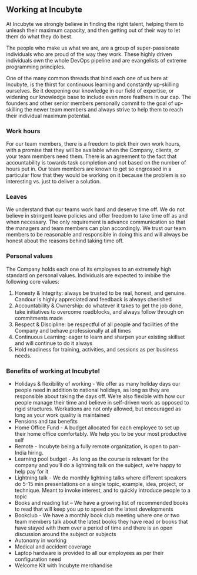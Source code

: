 ## Working at Incubyte

At Incubyte we strongly believe in finding the right talent, helping them to unleash their maximum capacity, and then getting out of their way to let them do what they do best.

The people who make us what we are, are a group of super-passionate individuals who are proud of the way they work. These highly driven individuals own the whole DevOps pipeline and are evangelists of extreme programming principles.

One of the many common threads that bind each one of us here at Incubyte, is the thirst for continuous learning and constantly up-skilling ourselves. Be it deepening our knowledge in our field of expertise, or widening our knowledge base to include even more feathers in our cap. The founders and other senior members personally commit to the goal of up-skilling the newer team members and always strive to help them to reach their individual maximum potential.

### Work hours
For our team members, there is a freedom to pick their own work hours, with a promise that they will be available when the Company, clients, or your team members need them. There is an agreement to the fact that accountability is towards task completion and not based on the number of hours put in. Our team members are known to get so engrossed in a particular flow that they would be working on it because the problem is so interesting vs. just to deliver a solution.

### Leaves
We understand that our teams work hard and deserve time off. We do not believe in stringent leave policies and offer freedom to take time off as and when necessary. The only requirement is advance communication so that the managers and team members can plan accordingly. We trust our team members to be reasonable and responsible in doing this and will always be honest about the reasons behind taking time off.

### Personal values
The Company holds each one of its employees to an extremely high standard on personal values. Individuals are expected to imbibe the following core values:

1. Honesty & Integrity: always be trusted to be real, honest, and genuine. Candour is highly appreciated and feedback is always cherished
2. Accountability & Ownership: do whatever it takes to get the job done, take initiatives to overcome roadblocks, and always follow through on commitments made
3. Respect & Discipline: be respectful of all people and facilities of the Company and behave professionally at all times
4. Continuous Learning: eager to learn and sharpen your existing skillset and will continue to do it always
5. Hold readiness for training, activities, and sessions as per business needs.

### Benefits of working at Incubyte!

* Holidays & flexibility of working - We offer as many holiday days our people need in addition to national holidays, as long as they are responsible about taking the days off. We’re also flexible with how our people manage their time and believe in self-driven work as opposed to rigid structures. Workations are not only allowed, but encouraged as long as your work quality is maintained
* Pensions and tax benefits
* Home Office Fund - A budget allocated for each employee to set up their home office comfortably. We help you to be your most productive self
* Remote - Incubyte being a fully remote organization, is open to pan-India hiring.
* Learning pool budget - As long as the course is relevant for the company and you’ll do a lightning talk on the subject, we’re happy to help pay for it
* Lightning talk - We do monthly lightning talks where different speakers do 5-15 min presentations on a single topic, example, idea, project, or technique. Meant to invoke interest, and to quickly introduce people to a topic
* Books and reading list – We have a growing list of recommended books to read that will keep you up to speed on the latest developments
* Bookclub - We have a monthly book club meeting where one or two team members talk about the latest books they have read or books that have stayed with them over a period of time and there is an open discussion around the subject or subjects
* Autonomy in working
* Medical and accident coverage
* Laptop hardware is provided to all our employees as per their configuration need
* Welcome Kit with Incubyte merchandise


